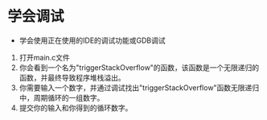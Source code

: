 # 学会调试

- 学会使用正在使用的IDE的调试功能或GDB调试

1. 打开main.c文件
2. 你会看到一个名为"triggerStackOverflow"的函数，该函数是一个无限递归的函数，并最终导致程序堆栈溢出。
3. 你需要输入一个数字，并通过调试找出"triggerStackOverflow"函数无限递归中，周期循环的一组数字。
4. 提交你的输入和你得到的循环数字。
